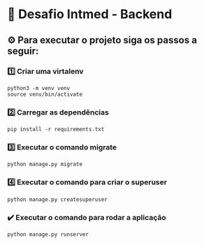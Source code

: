 # 🎯 Desafio Intmed - Backend

## ⚙️ Para executar o projeto siga os passos a seguir:

### 1️⃣ Criar uma virtalenv

	python3 -m venv venv
	source venv/bin/activate

### 2️⃣ Carregar as dependências

	pip install -r requirements.txt
  
### 3️⃣ Executar o comando migrate

	python manage.py migrate
  
### 4️⃣ Executar o comando para criar o superuser

	python manage.py createsuperuser

### ✔️ Executar o comando para rodar a aplicação

	python manage.py runserver
